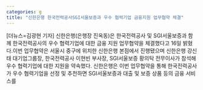 ```yaml
---
categories: g
title: "신한은행 한국전력공사SGI서울보증과 우수 협력기업 금융지원 업무협약 체결"
---
```

[더뉴스=김광현 기자] 신한은행(은행장 진옥동)은 한국전력공사 및 SGI서울보증과 함께 한국전력공사의 우수 협력기업에 대한 금융 지원 업무협약을 체결했다고 16일 밝혔다.이번 업무협약은 서울시 중구에 위치한 신한은행 본점에서 진행됐으며 신한은행 강신태 대기업그룹장, 한국전력공사 이현빈 부사장, SGI서울보증 황의탁 전무이사가 참석해 우수 협력기업에 대한 지원을 약속했다.																신한은행은 이번 업무협약을 통해 한국전력공사가 우수 협력기업을 선정 및 추천하면 SGI서울보증과 대출 및 보증 상품 등의 금융 서비스를